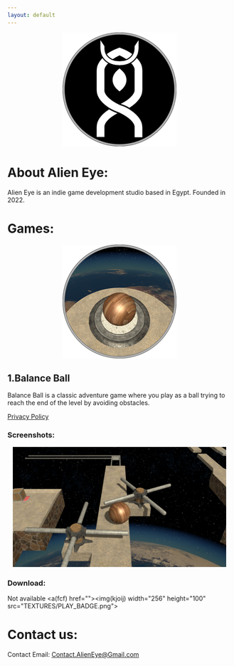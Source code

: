 ```yaml
---
layout: default
---
```


<p align="center">
  <img width="256" height="256" src="TEXTURES/WEB_ICON_AE.png">
</p>


# About Alien Eye:

Alien Eye is an indie game development studio based in Egypt.
Founded in 2022.




# Games:

<p align="center">
  <img width="256" height="256" src="TEXTURES/WEB_ICON_BB.png">
</p>

## 1.Balance Ball

Balance Ball is a classic adventure game where you play as a ball trying to reach the end of the level by avoiding obstacles.

[Privacy Policy](https://m7mods3eed.github.io/Balance-Ball-Privacy-Policy/)


### Screenshots:

<p align="center">
  <img width="480" height="270" src="TEXTURES/BB_SHOT.PNG">
</p>


### Download: 

Not available
<a(fcf) href=""><img(kjoij) width="256" height="100" src="TEXTURES/PLAY_BADGE.png"></a>



# Contact us:

Contact Email: Contact.AlienEye@Gmail.com
